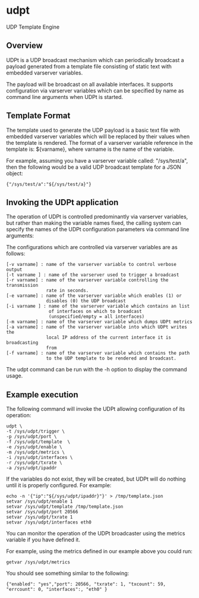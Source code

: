 # udpt
UDP Template Engine

## Overview

UDPt is a UDP broadcast mechanism which can periodically broadcast
a payload generated from a template file consisting of static text
with embedded varserver variables.

The payload will be broadcast on all available interfaces.  It supports
configuration via varserver variables which can be specified by name
as command line arguments when UDPt is started.

## Template Format

The template used to generate the UDP payload is a basic text file with
embedded varserver variables which will be replaced by their values when
the template is rendered.  The format of a varserver variable reference
in the template is: ${varname}, where varname is the name of the variable.

For example, assuming you have a varserver variable called: "/sys/test/a",
then the following would be a valid UDP broadcast template for a JSON object:

```
{"/sys/test/a":"${/sys/test/a}"}
```

## Invoking the UDPt application

The operation of UDPt is controlled predominantly via varserver variables,
but rather than making the variable names fixed, the calling system
can specify the names of the UDPt configuration parameters via command
line arguments:

The configurations which are controlled via varserver variables are as follows:

    [-v varname] : name of the varserver variable to control verbose output
    [-t varname ] : name of the varserver used to trigger a broadcast
    [-r varname] : name of the varserver variable controlling the transmission
                   rate in seconds.
    [-e varname] : name of the varserver variable which enables (1) or
                   disables (0) the UDP broadcast
    [-i varname ] : name of the varserver variable which contains an list
                    of interfaces on which to broadcast
                    (unspecified/empty = all interfaces)
    [-m varname] : name of the varserver variable which dumps UDPt metrics
    [-a varname] : name of the varserver variable into which UDPt writes the
                   local IP address of the current interface it is broadcasting
                   from
    [-f varname] : name of the varserver variable which contains the path
                   to the UDP template to be rendered and broadcast.

The udpt command can be run with the -h option to display the command usage.

## Example execution

The following command will invoke the UDPt allowing configuration of its
operation:

```
udpt \
-t /sys/udpt/trigger \
-p /sys/udpt/port \
-f /sys/udpt/template  \
-e /sys/udpt/enable \
-m /sys/udpt/metrics \
-i /sys/udpt/interfaces \
-r /sys/udpt/txrate \
-a /sys/udpt/ipaddr
```

If the variables do not exist, they will be created, but UDPt will do
nothing until it is properly configured.  For example:

```
echo -n '{"ip":"${/sys/udpt/ipaddr}"}' > /tmp/template.json
setvar /sys/udpt/enable 1
setvar /sys/udpt/template /tmp/template.json
setvar /sys/udpt/port 20566
setvar /sys/udpt/txrate 1
setvar /sys/udpt/interfaces eth0
```

You can monitor the operation of the UDPt broadcaster using the metrics
variable if you have defined it.

For example, using the metrics defined in our example above you could run:

```
getvar /sys/udpt/metrics
```

You should see something similar to the following:

```
{"enabled": "yes","port": 20566, "txrate": 1, "txcount": 59, "errcount": 0, "interfaces":, "eth0" }
```
